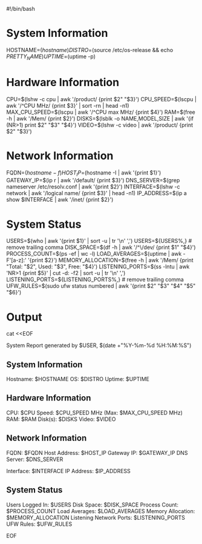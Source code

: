 #!/bin/bash

# System Information
HOSTNAME=$(hostname)
DISTRO=$(source /etc/os-release && echo $PRETTY_NAME)
UPTIME=$(uptime -p)

# Hardware Information
CPU=$(lshw -c cpu | awk '/product/ {print $2" "$3}')
CPU_SPEED=$(lscpu | awk '/^CPU MHz/ {print $3}' | sort -rn | head -n1)
MAX_CPU_SPEED=$(lscpu | awk '/^CPU max MHz/ {print $4}')
RAM=$(free -h | awk '/Mem/ {print $2}')
DISKS=$(lsblk -o NAME,MODEL,SIZE | awk '{if (NR>1) print $2" "$3" "$4}')
VIDEO=$(lshw -c video | awk '/product/ {print $2" "$3}')

# Network Information
FQDN=$(hostname -f)
HOST_IP=$(hostname -I | awk '{print $1}')
GATEWAY_IP=$(ip r | awk '/default/ {print $3}')
DNS_SERVER=$(grep nameserver /etc/resolv.conf | awk '{print $2}')
INTERFACE=$(lshw -c network | awk '/logical name/ {print $3}' | head -n1)
IP_ADDRESS=$(ip a show $INTERFACE | awk '/inet/ {print $2}')

# System Status
USERS=$(who | awk '{print $1}' | sort -u | tr '\n' ',')
USERS=${USERS%,} # remove trailing comma
DISK_SPACE=$(df -h | awk '/^\/dev/ {print $1" "$4}')
PROCESS_COUNT=$(ps -ef | wc -l)
LOAD_AVERAGES=$(uptime | awk -F'[a-z]:' '{print $2}')
MEMORY_ALLOCATION=$(free -h | awk '/Mem/ {print "Total: "$2", Used: "$3", Free: "$4}')
LISTENING_PORTS=$(ss -lntu | awk 'NR>1 {print $5}' | cut -d: -f2 | sort -u | tr '\n' ',')
LISTENING_PORTS=${LISTENING_PORTS%,} # remove trailing comma
UFW_RULES=$(sudo ufw status numbered | awk '{print $2" "$3" "$4" "$5" "$6}')

# Output
cat <<EOF

System Report generated by $USER, $(date +"%Y-%m-%d %H:%M:%S")

System Information
------------------
Hostname: $HOSTNAME
OS: $DISTRO
Uptime: $UPTIME

Hardware Information
--------------------
CPU: $CPU
Speed: $CPU_SPEED MHz (Max: $MAX_CPU_SPEED MHz)
RAM: $RAM
Disk(s): $DISKS
Video: $VIDEO

Network Information
-------------------
FQDN: $FQDN
Host Address: $HOST_IP
Gateway IP: $GATEWAY_IP
DNS Server: $DNS_SERVER

Interface: $INTERFACE
IP Address: $IP_ADDRESS

System Status
-------------
Users Logged In: $USERS
Disk Space: $DISK_SPACE
Process Count: $PROCESS_COUNT
Load Averages: $LOAD_AVERAGES
Memory Allocation: $MEMORY_ALLOCATION
Listening Network Ports: $LISTENING_PORTS
UFW Rules: $UFW_RULES

EOF
